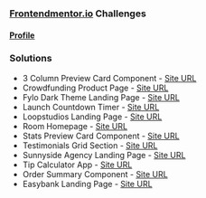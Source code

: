 ### [Frontendmentor.io](https://www.frontendmentor.io/challenges) Challenges

#### [Profile](https://www.frontendmentor.io/profile/luizsp7m)

### Solutions
- 3 Column Preview Card Component - [Site URL](https://3-column-preview-card-component-zeta-plum.vercel.app/)
- Crowdfunding Product Page - [Site URL](https://nifty-kalam-677ad1.netlify.app/)
- Fylo Dark Theme Landing Page - [Site URL](https://fylo-dark-theme-landing-page-peach.vercel.app/)
- Launch Countdown Timer - [Site URL](https://launch-countdown-timer-six-gamma.vercel.app/)
- Loopstudios Landing Page - [Site URL](https://cranky-jepsen-e924b5.netlify.app/)
- Room Homepage - [Site URL](https://reverent-wozniak-e4a508.netlify.app/)
- Stats Preview Card Component - [Site URL](https://sleepy-khorana-57a258.netlify.app/)
- Testimonials Grid Section - [Site URL](https://zen-leavitt-c9841e.netlify.app/)
- Sunnyside Agency Landing Page - [Site URL](https://happy-visvesvaraya-d3a6f5.netlify.app/)
- Tip Calculator App - [Site URL](https://awesome-hodgkin-62c9b6.netlify.app/)
- Order Summary Component - [Site URL](https://frosty-albattani-f494a0.netlify.app/)
- Easybank Landing Page - [Site URL](https://relaxed-haibt-3fc628.netlify.app/)
